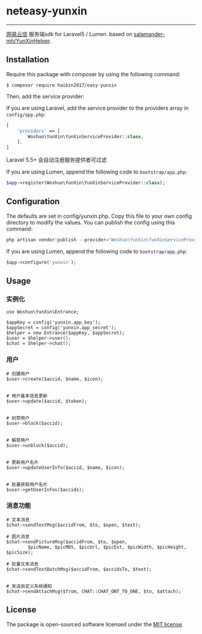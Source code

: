 # neteasy-yunxin

---
[网易云信](https://www.163yun.com/help/documents/18132200658681856) 服务端sdk for Laravel5 / Lumen. based on [salamander-mh/YunXinHelper](https://github.com/salamander-mh/YunXinHelper).

## Installation

Require this package with composer by using the following command:

```
$ composer require haibin2017/easy-yunxin
```

Then, add the service provider:

If you are using Laravel, add the service provider to the providers array in `config/app.php`:

```php
[
    'providers' => [
        Woshuo\YunXin\YunXinServiceProvider::class,
    ],
]
```

Laravel 5.5+ 会自动注册服务提供者可过滤

If you are using Lumen, append the following code to `bootstrap/app.php`:

```php
$app->register(Woshuo\YunXin\YunXinServiceProvider::class);
```


## Configuration

The defaults are set in config/yunxin.php. Copy this file to your own config directory to modify the values. You can publish the config using this command:

```php
php artisan vendor:publish --provider="Woshuo\YunXin\YunXinServiceProvider"

```

If you are using Lumen, append the following code to `bootstrap/app.php`:

```php
$app->configure('yunxin');
```

## Usage
### 实例化
```
use Woshuo\YunXin\Entrance;

$appKey = config('yunxin.app_key');
$appSecret = config('yunxin.app_secret');
$helper = new Entrance($appKey, $appSecret);
$user = $helper->user();
$chat = $helper->chat();
```

### 用户
```
# 创建用户
$user->create($accid, $name, $icon);


# 用户基本信息更新
$user->update($accid, $token);


# 封禁用户
$user->block($accid);


# 解禁用户
$user->unblock($accid);


# 更新用户名片
$user->updateUserInfo($accid, $name, $icon);


# 批量获取用户名片
$user->getUserInfos($accids);
```

### 消息功能
```
# 文本消息
$chat->sendTextMsg($accidFrom, $to, $open, $text);

# 图片消息
$chat->sendPictureMsg($accidFrom, $to, $open,
        $picName, $picMD5, $picUrl, $picExt, $picWidth, $picHeight, $picSize);

# 批量文本消息
$chat->sendTextBatchMsg($accidFrom, $accidsTo, $text);


# 发送自定义系统通知
$chat->sendAttachMsg($from, CHAT::CHAT_ONT_TO_ONE, $to, $attach);
```

## License

The package is open-sourced software licensed under the [MIT license](http://opensource.org/licenses/MIT).


